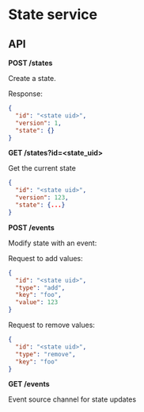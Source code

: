 # State service

## API

**POST /states**

Create a state.

Response:

```json
{
  "id": "<state uid>",
  "version": 1,
  "state": {}
}
```

**GET /states?id=<state_uid>**

Get the current state

```json
{
  "id": "<state uid>",
  "version": 123,
  "state": {...}
}
```

**POST /events**

Modify state with an event:

Request to add values:

```json
{
  "id": "<state uid>",
  "type": "add",
  "key": "foo",
  "value": 123
}
```

Request to remove values:

```json
{
  "id": "<state uid>",
  "type": "remove",
  "key": "foo"
}
```

**GET /events**

Event source channel for state updates
